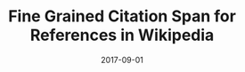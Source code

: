 ---
title: "Fine Grained Citation Span for References in Wikipedia"
collection: publications
permalink: /publication/2017-DBLP_conf_emnlp_FetahuMA17
date: 2017-09-01
venue: 'Proceedings of the 2017 Conference on Empirical Methods in Natural Language Processing, EMNLP 2017, Copenhagen, Denmark, September 9-11, 2017'
---